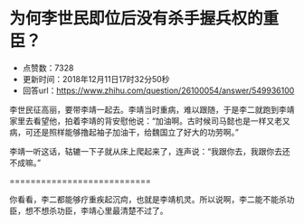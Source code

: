 # 为何李世民即位后没有杀手握兵权的重臣？
- 点赞数：7328
- 更新时间：2018年12月11日17时32分50秒
- 回答url：https://www.zhihu.com/question/26100054/answer/549936100
<body>
 <p data-pid="kmwuo5Tq">李世民征高丽，要带李靖一起去。李靖当时重病，难以跟随，于是李二就跑到李靖家里去看望他，拍着李靖的背安慰他说：“加油啊。古时候司马懿也是一样又老又病，可还是照样能够撸起袖子加油干，给魏国立了好大的功劳啊。”</p>
 <p data-pid="3pR6pxza">李靖一听这话，轱辘一下子就从床上爬起来了，连声说：“我跟你去，我跟你去还不成嘛。”</p>
 <p data-pid="t_wTXpbi">===========================</p>
 <p data-pid="ZtGGejJS">你看看，李二都能够疗重疾起沉疴，也就是李靖机灵。所以说啊，李二能不能杀功臣，想不想杀功臣，李靖心里最清楚不过了。</p>
</body>